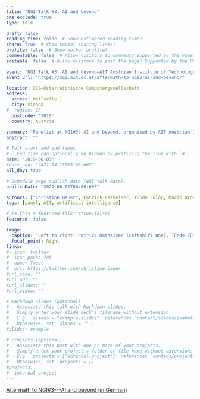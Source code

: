 ```yaml
---
title: "NGI Talk #3: AI and beyond"
cms_exclude: true
type: talk

draft: false
reading_time: false  # Show estimated reading time?
share: true  # Show social sharing links?
profile: false  # Show author profile?
commentable: false  # Allow visitors to comment? Supported by the Page, Post, and Docs content types.
editable: false  # Allow visitors to edit the page? Supported by the Page, Post, and Docs content types.

event: "NGI Talk #3: AI and beyond—AIT Austrian Institute of Technology"
event_url: "https://ngi.ait.ac.at/aftermath-to-ngi3-ai-and-beyond/"

location: OCG—Österreichische Computergesellschaft
address:
  street: Wollzeile 1
  city: Vienna
#  region: CA
  postcode: '1010'
  country: Austria

summary: "Panelist at NGI#3: AI and beyond, organized by AIT Austrian Institute of Technology."
abstract: ""

# Talk start and end times.
#   End time can optionally be hidden by prefixing the line with `#`.
date: "2019-06-03"
#date_end: "2021-04-13T15:00:00Z"
all_day: true

# Schedule page publish date (NOT talk date).
publishDate: "2021-08-01T00:00:00Z"

authors: ["Christine Bauer", Patrick Ratheiser, Tünde Fülöp, Mario Drobics]
tags: [panel, AIT, artificial intelligence]

# Is this a featured talk? (true/false)
featured: false

image:
  caption: 'Left to right: Patrick Ratheiser (Leftshift One), Tünde Fülöp (BMEIA), Christine Bauer (JKU), Mario Drobics (AIT)<br>Image credit: AIT / Raimund Appel'
  focal_point: Right
links:
#- icon: twitter
#  icon_pack: fab
#  name: Tweet
#  url: https://twitter.com/christine_bauer
#url_code: ""
#url_pdf: ""
#url_slides: ""
#url_video: ""

# Markdown Slides (optional).
#   Associate this talk with Markdown slides.
#   Simply enter your slide deck's filename without extension.
#   E.g. `slides = "example-slides"` references `content/slides/example-slides.md`.
#   Otherwise, set `slides = ""`.
#slides: example

# Projects (optional).
#   Associate this post with one or more of your projects.
#   Simply enter your project's folder or file name without extension.
#   E.g. `projects = ["internal-project"]` references `content/project/deep-learning/index.md`.
#   Otherwise, set `projects = []`.
#projects:
#- internal-project
---
```


[Aftermath to NGI#3---AI and beyond (in German)](https://ngi.ait.ac.at/aftermath-to-ngi3-ai-and-beyond/)